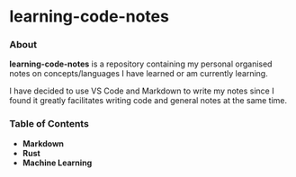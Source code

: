 # learning-code-notes
 
### About

**learning-code-notes** is a repository containing my personal organised notes on concepts/languages I have learned or am currently learning.

I have decided to use VS Code and Markdown to write my notes since I found it greatly facilitates writing code and general notes at the same time.

### Table of Contents

- **Markdown**
- **Rust**
- **Machine Learning**